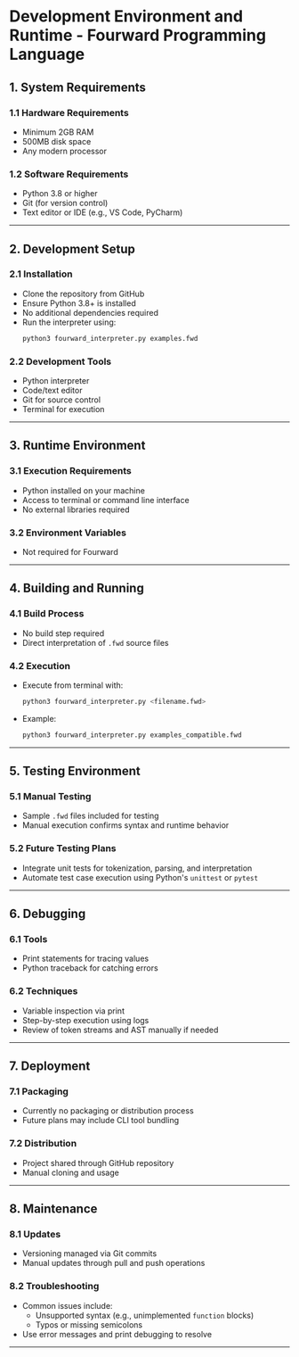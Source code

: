 # Development Environment and Runtime - Fourward Programming Language

## 1. System Requirements

### 1.1 Hardware Requirements
- Minimum 2GB RAM
- 500MB disk space
- Any modern processor

### 1.2 Software Requirements
- Python 3.8 or higher
- Git (for version control)
- Text editor or IDE (e.g., VS Code, PyCharm)

---

## 2. Development Setup

### 2.1 Installation
- Clone the repository from GitHub
- Ensure Python 3.8+ is installed
- No additional dependencies required
- Run the interpreter using:
  ```bash
  python3 fourward_interpreter.py examples.fwd
  ```

### 2.2 Development Tools
- Python interpreter
- Code/text editor
- Git for source control
- Terminal for execution

---

## 3. Runtime Environment

### 3.1 Execution Requirements
- Python installed on your machine
- Access to terminal or command line interface
- No external libraries required

### 3.2 Environment Variables
- Not required for Fourward

---

## 4. Building and Running

### 4.1 Build Process
- No build step required
- Direct interpretation of `.fwd` source files

### 4.2 Execution
- Execute from terminal with:
  ```bash
  python3 fourward_interpreter.py <filename.fwd>
  ```
- Example:
  ```bash
  python3 fourward_interpreter.py examples_compatible.fwd
  ```

---

## 5. Testing Environment

### 5.1 Manual Testing
- Sample `.fwd` files included for testing
- Manual execution confirms syntax and runtime behavior

### 5.2 Future Testing Plans
- Integrate unit tests for tokenization, parsing, and interpretation
- Automate test case execution using Python's `unittest` or `pytest`

---

## 6. Debugging

### 6.1 Tools
- Print statements for tracing values
- Python traceback for catching errors

### 6.2 Techniques
- Variable inspection via print
- Step-by-step execution using logs
- Review of token streams and AST manually if needed

---

## 7. Deployment

### 7.1 Packaging
- Currently no packaging or distribution process
- Future plans may include CLI tool bundling

### 7.2 Distribution
- Project shared through GitHub repository
- Manual cloning and usage

---

## 8. Maintenance

### 8.1 Updates
- Versioning managed via Git commits
- Manual updates through pull and push operations

### 8.2 Troubleshooting
- Common issues include:
  - Unsupported syntax (e.g., unimplemented `function` blocks)
  - Typos or missing semicolons
- Use error messages and print debugging to resolve

---
